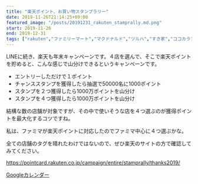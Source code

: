 ```yaml
---
title: "楽天ポイント、お買い物スタンプラリー"
date: 2019-11-26T21:14:25+09:00
featured_image: "/posts/20191231_rakuten_stamprally.md.png"
start: 2019-11-26
end: 2019-12-31
tags: ["rakuten","ファミリーマート","マクドナルド","ツルハ","すき家","ココカラファイン","銀だこ","ココス","はま寿司","サンドラッグ","リンガーハット","大戸屋","幸楽苑","ツルハ","福太郎","マクドナルド","ミスタードーナツ","くら寿司","デイリーヤマザキ","Joshin","ダイコクドラッグ","PRONTO","ロイヤルホスト","ビックカメラ","ソフマップ"]
---
```


LINEに続き、楽天も年末キャンペーンです。４店を選んで、そこで楽天ポイントを貯めると、こんな感じで山分けできるというキャンペーンです。

- エントリーしただけで１ポイント
- チャンススタンプを獲得したら抽選で50000名に1000ポイント
- スタンプを２つ獲得したら1000万ポイントを山分け
- スタンプを４つ獲得したら1000万ポイントを山分け

結構な数の店舗が対象ですが、その中で使いそうな店を４つ選ぶのが獲得ポイントを最大化するコツですね。

私は、ファミマが楽天ポイントに対応したのでファミマ中心に４つ選ぶかな。

全ての店舗のタグを晴れたわけではないので、ぜひ楽天のサイトの方で確認してみてください。

https://pointcard.rakuten.co.jp/campaign/entire/stamprally/thanks2019/


[Googleカレンダー](http://www.google.com/calendar/event?action=TEMPLATE&text=%E6%A5%BD%E5%A4%A9%E3%83%9D%E3%82%A4%E3%83%B3%E3%83%88%E3%80%81%E3%81%8A%E8%B2%B7%E3%81%84%E7%89%A9%E3%82%B9%E3%82%BF%E3%83%B3%E3%83%97%E3%83%A9%E3%83%AA%E3%83%BC&dates=20191126/20191231&details=https://pokanpo.com/posts/20191231_rakuten_stamprally/)